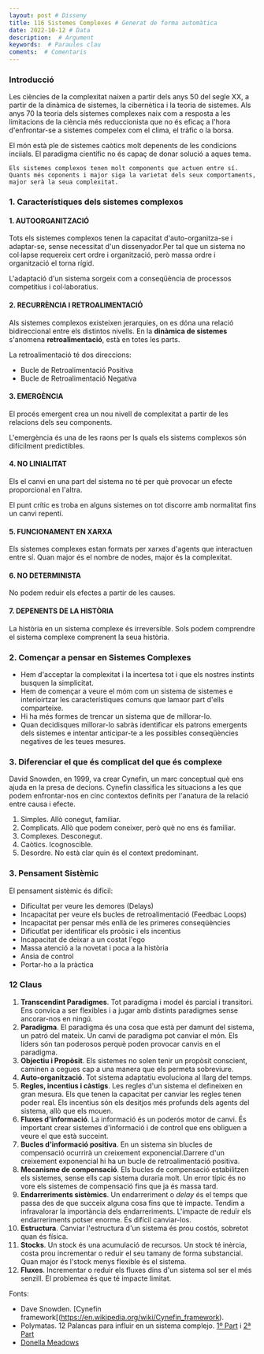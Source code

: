 ```yaml
---
layout: post # Disseny
title: 116 Sistemes Complexes # Generat de forma automàtica
date: 2022-10-12 # Data
description:  # Argument
keywords:  # Paraules clau
coments:  # Comentaris
---
```


### Introducció

Les ciències de la complexitat naixen a partir dels anys 50 del segle XX, a partir de la dinàmica de sistemes, la cibernètica i la teoria de sistemes. Als anys 70 la teoria dels sistemes complexes naix com a resposta a les limitacions de la ciència més reduccionista que no és eficaç a l'hora d'enfrontar-se a sistemes compelex com el clima, el tràfic o la borsa.

El món està ple de sistemes caòtics molt depenents de les condicions inciials. El paradigma científic no és capaç de donar solució a aques tema.

	Els sistemes complexos tenen molt components que actuen entre sí. Quants més coponents i major siga la varietat dels seux comportaments, major serà la seua complexitat.


### 1. Característiques dels sistemes complexos

#### 1. AUTOORGANITZACIÓ

Tots els sistemes complexos tenen la capacitat d'auto-organitza-se i adaptar-se, sense necessitat d'un dissenyador.Per tal que un sistema no col·lapse requereix cert ordre i organització, però massa ordre i organització el torna rígid.

L'adaptació d'un sistema sorgeix com a conseqüència de processos competitius i col·laboratius.


#### 2. RECURRÈNCIA I RETROALIMENTACIÓ

Als sistemes complexos existeixen jerarquies, on es dóna una relació bidireccional entre els distintos nivells. En la **dinàmica de sistemes** s'anomena **retroalimentació**, està en totes les parts.

La retroalimentació té dos direccions:
- Bucle de Retroalimentació Positiva
- Bucle de Retroalimentació Negativa

#### 3. EMERGÈNCIA

El procés emergent crea un nou nivell de complexitat a partir de les relacions dels seu components.

L'emergència és una de les raons per ls quals els sistems complexos són difícilment predictibles.

#### 4. NO LINIALITAT

Els el canvi en una part del sistema no té per què provocar un efecte proporcional en l'altra.

El punt crític es troba en alguns sistemes on tot discorre amb normalitat fins un canvi repentí.

#### 5. FUNCIONAMENT EN XARXA

Els sistemes complexes estan formats per xarxes d'agents que interactuen entre sí. Quan major és el nombre de nodes, major és la complexitat.


#### 6. NO DETERMINISTA

No podem reduir els efectes a partir de les causes.

#### 7. DEPENENTS DE LA HISTÒRIA

La història en un sistema complexe és irreversible. Sols podem comprendre el sistema complexe comprenent la seua història.

### 2. Començar a pensar en Sistemes Complexes

- Hem d'acceptar la complexitat i la incertesa tot i que els nostres instints busquen la simplicitat.
- Hem de començar a veure el móm com un sistema de sistemes e interioirtzar les característiques comuns que lamaor part d'ells comparteixe.
- Hi ha més formes de trencar un sistema que de millorar-lo.
- Quan decidisques millorar-lo sabràs identificar els patrons emergents dels sistemes e intentar anticipar-te a les possibles conseqüències negatives de les teues mesures.

### 3. Diferenciar el que és complicat del que és complexe

David Snowden, en 1999, va crear Cynefin, un marc conceptual què ens ajuda en la presa de decions. Cynefin classifica les situacions a les que podem enfrontar-nos en cinc contextos definits per l'anatura de la relació entre causa i efecte.

1. Simples. Allò conegut, familiar.
2. Complicats. Allò que podem coneixer, però què no ens és familiar.
3. Complexes. Desconegut.
4. Caòtics. Icognoscible.
5. Desordre.  No està clar quin és el context predominant.

### 3. Pensament Sistèmic

El pensament sistèmic és difícil:
- Dificultat per veure les demores (Delays)
- Incapacitat per veure els bucles de retroalimentació (Feedbac Loops)
- Incapacitat per pensar més enllà de les primeres conseqüències
- Dificutlat per identificar els proòsic i els incentius
- Incapacitat de deixar a un costat l'ego
- Massa atenció a la novetat i poca a la història
- Ansia de control
- Portar-ho a la pràctica

### 12 Claus

1. **Transcendint Paradigmes**. Tot paradigma i model és parcial i transitori. Ens convica a ser flexibles i a jugar amb distints paradigmes sense ancorar-nos en ningú.
2. **Paradigma**. El paradigma és una cosa que està per damunt del sistema, un patró del mateix. Un canvi de paradigma pot canviar el món. Els líders són tan poderosos perquè poden provocar canvis en el paradigma.
3. **Objectiu i Propòsit**. Els sistemes no solen tenir un propòsit conscient, caminen a cegues cap a una manera que els permeta sobreviure.
4. **Auto-organització**. Tot sistema adaptatiu evoluciona al llarg del temps.
5. **Regles, incentius i càstigs**. Les regles d'un sistema el defineixen en gran mesura. Els que tenen la capacitat per canviar les regles tenen poder real. Els incentius són els desitjos més profunds dels agents del sistema, allò que els mouen.
6. **Fluxes d'informació**. La informació és un poderós motor de canvi. És important crear sistemes d'informació i de control que ens obliguen a veure el que està succeint.
7. **Bucles d'informació positiva**. En un sistema sin blucles de compensació ocurrirà un creixement exponencial.Darrere d'un creixement exponencial hi ha un bucle de retroalimentació positiva.
8. **Mecanisme de compensació**. Els bucles de compensació estabilitzen els sistemes, sense ells cap sistema duraria molt. Un error típic és no vore els sistemes de compensació fins que ja és massa tard.
9. **Endarreriments sistèmics**. Un endarreriment o *delay* és el temps que passa des de que succeix alguna cosa fins que tè impacte. Tendim a infravalorar la importància dels endarreriments. L'impacte de reduïr els endarreriments potser enorme. És difícil canviar-los.
10. **Estructura**. Canviar l'estructura d'un sistema és prou costós, sobretot quan és física.
11. **Stocks**. Un stock és una acumulació de recursos. Un stock té inèrcia, costa prou incrementar o reduir el seu tamany de forma substancial. Quan major és l'stock menys flexible és el sistema.
12. **Fluxes**. Incrementar o reduir els fluxes dins d'un sistema sol ser el més senzill. El problemea és que té impacte limitat.

Fonts:

- Dave Snowden. [Cynefin framework[(https://en.wikipedia.org/wiki/Cynefin_framework). 
- Polymatas. 12 Palancas para influir en un sistema complejo. [1º Part](https://www.polymatas.com/12-palancas-influir-sistema-complejo-1/) i [2ª Part](https://www.polymatas.com/12-palancas-influir-sistema-complejo-2/)
- [Donella Meadows](https://donellameadows.org/archives/leverage-points-places-to-intervene-in-a-system/)

